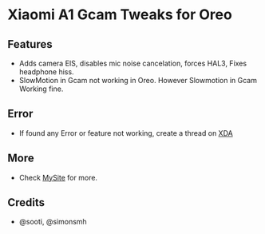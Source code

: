 # Xiaomi A1 Gcam Tweaks for Oreo

## Features
 - Adds camera EIS, disables mic noise cancelation, forces HAL3, Fixes headphone hiss.
 - SlowMotion in Gcam not working in Oreo. However Slowmotion in Gcam Working fine.

## Error
 - If found any Error or feature not working, create a thread on [XDA](https://forum.xda-developers.com/mi-a1/help)
## More
 - Check [MySite](https://addicted.tk/) for more.
## Credits
- @sooti, @simonsmh
